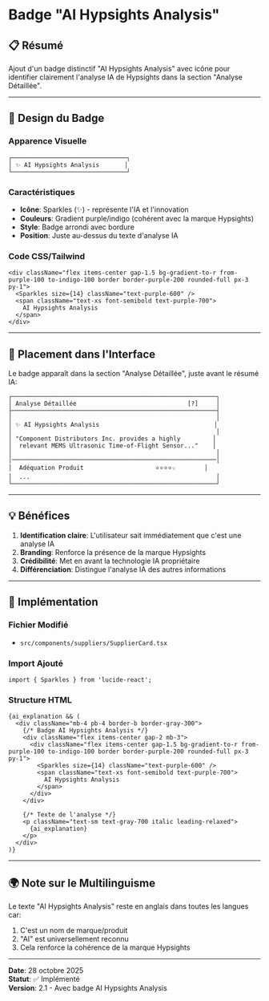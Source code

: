 # Badge "AI Hypsights Analysis"

## 📋 Résumé

Ajout d'un badge distinctif "AI Hypsights Analysis" avec icône pour identifier clairement l'analyse IA de Hypsights dans la section "Analyse Détaillée".

---

## 🎨 Design du Badge

### Apparence Visuelle
```
┌────────────────────────────────┐
│ ✨ AI Hypsights Analysis       │
└────────────────────────────────┘
```

### Caractéristiques
- **Icône**: Sparkles (✨) - représente l'IA et l'innovation
- **Couleurs**: Gradient purple/indigo (cohérent avec la marque Hypsights)
- **Style**: Badge arrondi avec bordure
- **Position**: Juste au-dessus du texte d'analyse IA

### Code CSS/Tailwind
```tsx
<div className="flex items-center gap-1.5 bg-gradient-to-r from-purple-100 to-indigo-100 border border-purple-200 rounded-full px-3 py-1">
  <Sparkles size={14} className="text-purple-600" />
  <span className="text-xs font-semibold text-purple-700">
    AI Hypsights Analysis
  </span>
</div>
```

---

## 🎯 Placement dans l'Interface

Le badge apparaît dans la section "Analyse Détaillée", juste avant le résumé IA:

```
┌─────────────────────────────────────────────────────────┐
│ Analyse Détaillée                               [?]     │
├─────────────────────────────────────────────────────────┤
│                                                         │
│ ✨ AI Hypsights Analysis                                │
│                                                         │
│ "Component Distributors Inc. provides a highly         │
│  relevant MEMS Ultrasonic Time-of-Flight Sensor..."    │
│                                                         │
│─────────────────────────────────────────────────────────│
│  Adéquation Produit                    ⭐⭐⭐⭐☆        │
│  ...                                                    │
└─────────────────────────────────────────────────────────┘
```

---

## 💡 Bénéfices

1. **Identification claire**: L'utilisateur sait immédiatement que c'est une analyse IA
2. **Branding**: Renforce la présence de la marque Hypsights
3. **Crédibilité**: Met en avant la technologie IA propriétaire
4. **Différenciation**: Distingue l'analyse IA des autres informations

---

## 🔧 Implémentation

### Fichier Modifié
- `src/components/suppliers/SupplierCard.tsx`

### Import Ajouté
```tsx
import { Sparkles } from 'lucide-react';
```

### Structure HTML
```tsx
{ai_explanation && (
  <div className="mb-4 pb-4 border-b border-gray-300">
    {/* Badge AI Hypsights Analysis */}
    <div className="flex items-center gap-2 mb-3">
      <div className="flex items-center gap-1.5 bg-gradient-to-r from-purple-100 to-indigo-100 border border-purple-200 rounded-full px-3 py-1">
        <Sparkles size={14} className="text-purple-600" />
        <span className="text-xs font-semibold text-purple-700">
          AI Hypsights Analysis
        </span>
      </div>
    </div>
    
    {/* Texte de l'analyse */}
    <p className="text-sm text-gray-700 italic leading-relaxed">
      {ai_explanation}
    </p>
  </div>
)}
```

---

## 🌍 Note sur le Multilinguisme

Le texte "AI Hypsights Analysis" reste en anglais dans toutes les langues car:
1. C'est un nom de marque/produit
2. "AI" est universellement reconnu
3. Cela renforce la cohérence de la marque Hypsights

---

**Date**: 28 octobre 2025  
**Statut**: ✅ Implémenté  
**Version**: 2.1 - Avec badge AI Hypsights Analysis
